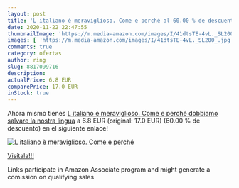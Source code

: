 ```yaml
---
layout: post
title: 'L italiano è meraviglioso. Come e perché al 60.00 % de descuento'
date: 2020-11-22 22:47:55
thumbnailImage: 'https://m.media-amazon.com/images/I/41dtsTE-4vL._SL200_.jpg'
images: [ 'https://m.media-amazon.com/images/I/41dtsTE-4vL._SL200_.jpg' ]
comments: true
category: ofertas
author: ring
slug: 8817099716
description:
actualPrice: 6.8 EUR
comparePrice: 17.0 EUR
inStock: true
---
```


Ahora mismo tienes [L italiano è meraviglioso. Come e perché dobbiamo salvare la nostra lingua](https://www.amazon.it/dp/8817099716/?tag=tolees00-21) a 6.8 EUR (original: 17.0 EUR) (60.00 %  de descuento) en el siguiente enlace!

[![L italiano è meraviglioso. Come e perché](https://m.media-amazon.com/images/I/41dtsTE-4vL._SL200_.jpg)](https://www.amazon.it/dp/8817099716/?tag=tolees00-21)

[Visítala!!!](https://www.amazon.it/dp/8817099716/?tag=tolees00-21)

Links participate in Amazon Associate program and might generate a comission on qualifying sales
